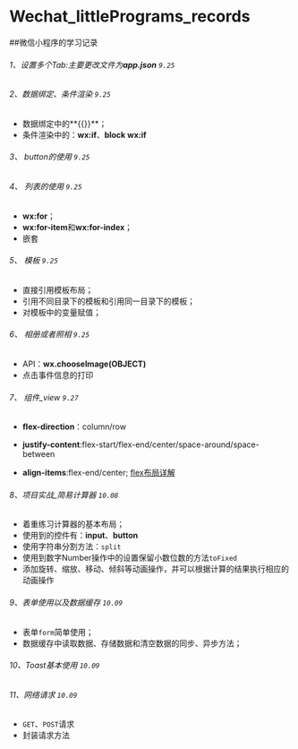 # Wechat_littlePrograms_records

##微信小程序的学习记录

###### 1、设置多个Tab:主要更改文件为**app.json** `9.25`
###### 2、数据绑定、条件渲染 `9.25`
- 数据绑定中的**{{}}**；
- 条件渲染中的：**wx:if**、**block wx:if**

###### 3、 button的使用 `9.25`
###### 4、 列表的使用 `9.25`
- **wx:for**；
- **wx:for-item**和**wx:for-index**；
- 嵌套

###### 5、 模板 `9.25`

- 直接引用模板布局；
- 引用不同目录下的模板和引用同一目录下的模板；
- 对模板中的变量赋值；

###### 6、 相册或者照相 `9.25`

- API：**wx.chooseImage(OBJECT)**
- 点击事件信息的打印

###### 7、 组件_view `9.27`

- **flex-direction**：column/row

- **justify-content**:flex-start/flex-end/center/space-around/space-between

- **align-items**:flex-end/center;
[flex布局详解](http://www.ruanyifeng.com/blog/2015/07/flex-grammar.html?utm_source=tuicool)

###### 8、项目实战_简易计算器 `10.08`

- 着重练习计算器的基本布局；
- 使用到的控件有：**input**、**button**
- 使用字符串分割方法：`split`
- 使用到数字Number操作中的设置保留小数位数的方法`toFixed`
- 添加旋转、缩放、移动、倾斜等动画操作，并可以根据计算的结果执行相应的动画操作

###### 9、表单使用以及数据缓存 `10.09`

- 表单`form`简单使用；
- 数据缓存中读取数据、存储数据和清空数据的同步、异步方法；

###### 10、Toast基本使用 `10.09`
###### 11、网络请求 `10.09`
- `GET`、`POST`请求
- 封装请求方法
